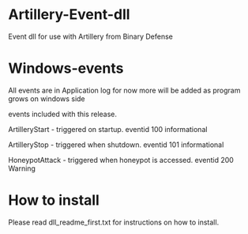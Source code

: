 # Artillery-Event-dll
Event dll for use with Artillery from Binary Defense

# Windows-events
All events are in Application log for now more will be added as program grows on windows side

events included with this release.

ArtilleryStart - triggered on startup. eventid 100 informational

ArtilleryStop - triggered when shutdown. eventid 101 informational

HoneypotAttack - triggered when honeypot is accessed. eventid 200 Warning


# How to install

Please read dll_readme_first.txt for instructions on how to install.
